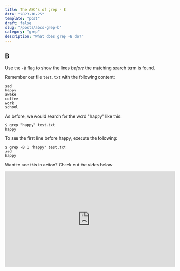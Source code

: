 ```yaml
---
title: The ABC's of grep - B
date: "2023-10-25"
template: "post"
draft: false
slug: "/posts/abcs-grep-b"
category: "grep"
description: "What does grep -B do?"
---
```


B
--
Use the `-B` flag to show the lines *before* the matching search term is found.

Remember our file `test.txt` with the following content:
```
sad
happy
awake
coffee
work
school
```

As before, we would search for the word "happy" like this:
```
$ grep "happy" test.txt
happy
```

To see the first line before happy, execute the following:
```
$ grep -B 1 "happy" test.txt
sad
happy
```

Want to see this in action?  Check out the video below.

<iframe width="560" height="315" src="https://www.youtube.com/embed/aA4rHSVbPIE?si=JhWioRoC2bRbdqXi" title="YouTube video player" frameborder="0" allow="accelerometer; autoplay; clipboard-write; encrypted-media; gyroscope; picture-in-picture; web-share" allowfullscreen></iframe>